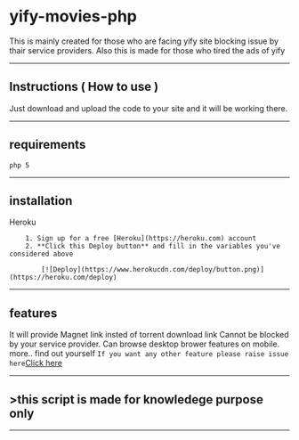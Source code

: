 # yify-movies-php

This is mainly created for those who are facing yify site blocking issue by thair service providers.
Also this is made for those who tired the ads of yify 
***

## Instructions ( How to use )

Just download and upload the code to your site and it will be working there.
***
## requirements
```php 5```
***
## installation 
Heroku
	
		1. Sign up for a free [Heroku](https://heroku.com) account
		2. **Click this Deploy button** and fill in the variables you've considered above

			[![Deploy](https://www.herokucdn.com/deploy/button.png)](https://heroku.com/deploy)
 ***
## features
It will provide Magnet link insted of torrent download link
Cannot be blocked by your service provider. 
Can browse desktop brower features on mobile.
more.. find out yourself
``` If you want any other feature please raise issue here ```[Click here](https://github.com/nk932714/yify-movies-php/issues)
***
## >this script is made for knowledege purpose only 
***
